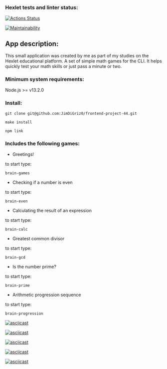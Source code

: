 ### Hexlet tests and linter status:

[![Actions Status](https://github.com/JimDiGriz0/frontend-project-44/actions/workflows/hexlet-check.yml/badge.svg)](https://github.com/JimDiGriz0/frontend-project-44/actions)

[![Maintainability](https://api.codeclimate.com/v1/badges/44e160eb27bd81d3cc56/maintainability)](https://codeclimate.com/github/JimDiGriz0/frontend-project-44/maintainability)

## App description:

This small application was created by me as part of my studies on the Hexlet educational platform.
A set of simple math games for the CLI. It helps quickly test your math skills or just pass a minute or two.

### Minimum system requirements:

Node.js >= v13.2.0

### Install:

```
git clone git@github.com:JimDiGriz0/frontend-project-44.git
```

```
make install
```

```
npm link
```

### Includes the following games:

- Greetings!

to start type:

```
brain-games
```

- Checking if a number is even

to start type:

```
brain-even
```

- Calculating the result of an expression

to start type:

```
brain-calc
```

- Greatest common divisor

to start type:

```
brain-gcd
```

- Is the number prime?

to start type:

```
brain-prime
```

- Arithmetic progression sequence

to start type:

```
brain-progression
```

[![asciicast](https://asciinema.org/a/701492.svg)](https://asciinema.org/a/701492)

[![asciicast](https://asciinema.org/a/701548.svg)](https://asciinema.org/a/701548)

[![asciicast](https://asciinema.org/a/701632.svg)](https://asciinema.org/a/701632)

[![asciicast](https://asciinema.org/a/701647.svg)](https://asciinema.org/a/701647)

[![asciicast](https://asciinema.org/a/701663.svg)](https://asciinema.org/a/701663)

